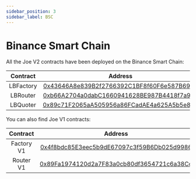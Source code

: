 ```yaml
---
sidebar_position: 3
sidebar_label: BSC
---
```


# Binance Smart Chain

All the Joe V2 contracts have been deployed on the Binance Smart Chain:

| Contract  |                                                       Address                                                        |
| :-------: | :------------------------------------------------------------------------------------------------------------------: |
| LBFactory | [0x43646A8e839B2f2766392C1BF8f60F6e587B6960](https://bscscan.com/address/0x43646A8e839B2f2766392C1BF8f60F6e587B6960) |
| LBRouter  | [0xb66A2704a0dabC1660941628BE987B4418f7a9E8](https://bscscan.com/address/0xb66A2704a0dabC1660941628BE987B4418f7a9E8) |
| LBQuoter  | [0x89c71F2065aA505956a86FCadAE4a625A5b5e842](https://bscscan.com/address/0x89c71F2065aA505956a86FCadAE4a625A5b5e842) |

You can also find Joe V1 contracts:

|  Contract  |                                                       Address                                                        |
| :--------: | :------------------------------------------------------------------------------------------------------------------: |
| Factory V1 | [0x4f8bdc85E3eec5b9dE67097c3f59B6Db025d9986](https://bscscan.com/address/0x4f8bdc85E3eec5b9dE67097c3f59B6Db025d9986) |
| Router V1  | [0x89Fa1974120d2a7F83a0cb80df3654721c6a38Cd](https://bscscan.com/address/0x89Fa1974120d2a7F83a0cb80df3654721c6a38Cd) |
